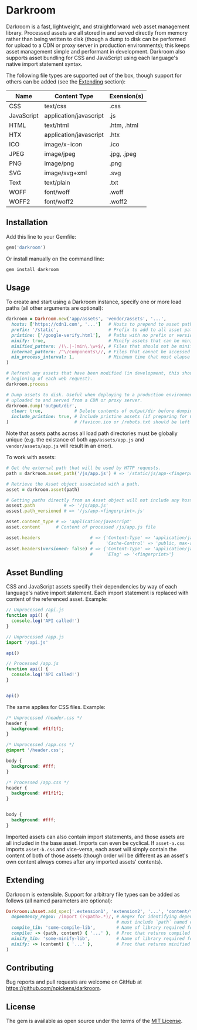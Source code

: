 # Darkroom

Darkroom is a fast, lightweight, and straightforward web asset management library. Processed assets are all
stored in and served directly from memory rather than being written to disk (though a dump to disk can be
performed for upload to a CDN or proxy server in production environments); this keeps asset management
simple and performant in development. Darkroom also supports asset bundling for CSS and JavaScript using
each language's native import statement syntax.

The following file types are supported out of the box, though support for others can be added (see the
[Extending](#extending) section):

| Name       | Content Type           | Exension(s) |
| ---------- |----------------------- |-------------|
| CSS        | text/css               | .css        |
| JavaScript | application/javascript | .js         |
| HTML       | text/html              | .htm, .html |
| HTX        | application/javascript | .htx        |
| ICO        | image/x-icon           | .ico        |
| JPEG       | image/jpeg             | .jpg, .jpeg |
| PNG        | image/png              | .png        |
| SVG        | image/svg+xml          | .svg        |
| Text       | text/plain             | .txt        |
| WOFF       | font/woff              | .woff       |
| WOFF2      | font/woff2             | .woff2      |

## Installation

Add this line to your Gemfile:

```ruby
gem('darkroom')
```

Or install manually on the command line:

```bash
gem install darkroom
```

## Usage

To create and start using a Darkroom instance, specify one or more load paths (all other arguments are
optional):

```ruby
darkroom = Darkroom.new('app/assets', 'vendor/assets', '...',
  hosts: ['https://cdn1.com', '...']   # Hosts to prepend to asset paths (useful in production)
  prefix: '/static',                   # Prefix to add to all asset paths
  pristine: ['/google-verify.html'],   # Paths with no prefix or versioning (e.g. /favicon.ico)
  minify: true,                        # Minify assets that can be minified
  minified_pattern: /(\.|-)min\.\w+$/, # Files that should not be minified
  internal_pattern: /^\/components\//, # Files that cannot be accessed directly
  min_process_interval: 1,             # Minimum time that must elapse between process calls
)

# Refresh any assets that have been modified (in development, this should be called at the
# beginning of each web request).
darkroom.process

# Dump assets to disk. Useful when deploying to a production environment where assets will be
# uploaded to and served from a CDN or proxy server.
darkroom.dump('output/dir',
  clear: true,            # Delete contents of output/dir before dumping
  include_pristine: true, # Include pristine assets (if preparing for CDN upload, files like
)                         # /favicon.ico or /robots.txt should be left out)
```

Note that assets paths across all load path directories must be globally unique (e.g. the existance of both
`app/assets/app.js` and `vendor/assets/app.js` will result in an error).

To work with assets:

```ruby
# Get the external path that will be used by HTTP requests.
path = darkroom.asset_path('/js/app.js') # => '/static/js/app-<fingerprint>.js'

# Retrieve the Asset object associated with a path.
asset = darkroom.asset(path)

# Getting paths directly from an Asset object will not include any host or prefix.
assest.path           # => '/js/app.js'
assest.path_versioned # => '/js/app-<fingerprint>.js'

asset.content_type # => 'application/javascript'
asset.content      # Content of processed /js/app.js file

asset.headers                   # => {'Content-Type' => 'application/javascript',
                                #     'Cache-Control' => 'public, max-age=31536000'}
asset.headers(versioned: false) # => {'Content-Type' => 'application/javascript',
                                #     'ETag' => '<fingerprint>'}
```

## Asset Bundling

CSS and JavaScript assets specify their dependencies by way of each language's native import statement. Each
import statement is replaced with content of the referenced asset. Example:

```javascript
// Unprocessed /api.js
function api() {
  console.log('API called!')
}

// Unprocessed /app.js
import '/api.js'

api()

// Processed /app.js
function api() {
  console.log('API called!')
}


api()
```

The same applies for CSS files. Example:

```css
/* Unprocessed /header.css */
header {
  background: #f1f1f1;
}

/* Unprocessed /app.css */
@import '/header.css';

body {
  background: #fff;
}

/* Processed /app.css */
header {
  background: #f1f1f1;
}


body {
  background: #fff;
}
```

Imported assets can also contain import statements, and those assets are all included in the base asset.
Imports can even be cyclical. If `asset-a.css` imports `asset-b.css` and vice-versa, each asset will simply
contain the content of both of those assets (though order will be different as an asset's own content always
comes after any imported assets' contents).

## Extending

Darkroom is extensible. Support for arbitrary file types can be added as follows (all named parameters are
optional):

```ruby
Darkroom::Asset.add_spec('.extension1', 'extension2', '...', 'content/type',
  dependency_regex: /import (?<path>.*)/, # Regex for identifying dependencies for bundling;
                                          # must include `path` named capture group
  compile_lib: 'some-compile-lib',        # Name of library required for compilation
  compile: -> (path, content) { '...' },  # Proc that returns compiled content
  minify_lib: 'some-minify-lib',          # Name of library required for minification
  minify: -> (content) { '...' },         # Proc that returns minified content
)

```

## Contributing

Bug reports and pull requests are welcome on GitHub at https://github.com/npickens/darkroom.

## License

The gem is available as open source under the terms of the
[MIT License](https://opensource.org/licenses/MIT).
